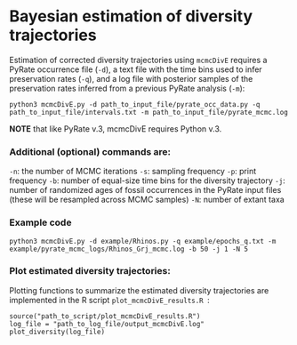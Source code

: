 # Bayesian estimation of diversity trajectories

Estimation of corrected diversity trajectories using `mcmcDivE` requires a PyRate occurrence file (`-d`), a text file with the time bins used to infer preservation rates (`-q`), and a log file with posterior samples of the preservation rates inferred from a previous PyRate analysis (`-m`):

`python3 mcmcDivE.py -d path_to_input_file/pyrate_occ_data.py -q path_to_input_file/intervals.txt -m path_to_input_file/pyrate_mcmc.log`

**NOTE** that like PyRate v.3, mcmcDivE requires Python v.3. 

### Additional (optional) commands are:  
`-n`: the number of MCMC iterations
`-s`: sampling frequency
`-p`: print frequency
`-b`: number of equal-size time bins for the diversity trajectory
`-j`: number of randomized ages of fossil occurrences in the PyRate input files (these will be resampled across MCMC samples)
`-N`: number of extant taxa

### Example code
```
python3 mcmcDivE.py -d example/Rhinos.py -q example/epochs_q.txt -m example/pyrate_mcmc_logs/Rhinos_Grj_mcmc.log -b 50 -j 1 -N 5
```
### Plot estimated diversity trajectories:

Plotting functions to summarize the estimated diversity trajectories are implemented in the R script `plot_mcmcDivE_results.R `:  

```
source("path_to_script/plot_mcmcDivE_results.R")
log_file = "path_to_log_file/output_mcmcDivE.log"
plot_diversity(log_file)
```

























